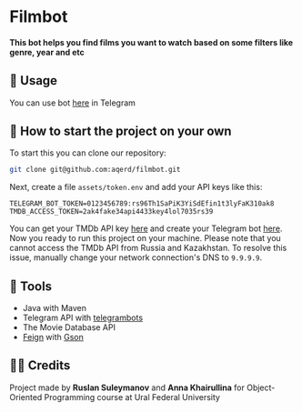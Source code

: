 # Filmbot
#### This bot helps you find films you want to watch based on some filters like genre, year and etc

## 🚀 Usage
You can use bot [here](https://t.me/findfilmsbyfiltersbot) in Telegram

## 🔗 How to start the project on your own
To start this you can clone our repository:
```bash
git clone git@github.com:aqerd/filmbot.git
```
Next, create a file `assets/token.env` and add your API keys like this:
```env
TELEGRAM_BOT_TOKEN=0123456789:rs96Th1SaPiK3YiSdEfin1t3lyFaK310ak8
TMDB_ACCESS_TOKEN=2ak4fake34api4433key4lol7035rs39
```
You can get your TMDb API key [here](https://www.themoviedb.org/settings/api) and create your Telegram bot [here](https://t.me/BotFather).
Now you ready to run this project on your machine.
Please note that you cannot access the TMDb API from Russia and Kazakhstan. To resolve this issue, manually change your network connection's DNS to `9.9.9.9`.

## 🔨 Tools
- Java with Maven
- Telegram API with [telegrambots](https://github.com/rubenlagus/TelegramBots)
- The Movie Database API
- [Feign](https://github.com/OpenFeign/feign) with [Gson](https://github.com/google/gson)

## 🧑‍💻 Credits
Project made by **Ruslan Suleymanov** and **Anna Khairullina** for Object-Oriented Programming course at Ural Federal University 
